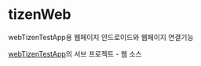 # tizenWeb
webTizenTestApp용 웹페이지
안드로이드와 웹페이지 연결기능

[webTizenTestApp](https://github.com/duduldy/webTizenTestApp)의 서브 프로젝트 - 웹 소스
